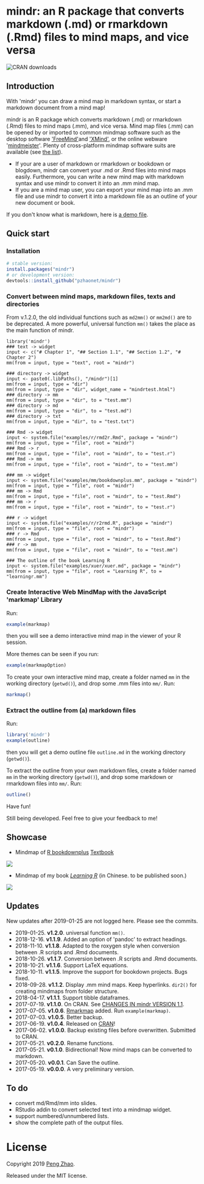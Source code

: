 # mindr: an R package that converts markdown (.md) or rmarkdown (.Rmd) files to mind maps, and vice versa

 ![CRAN downloads](http://cranlogs.r-pkg.org/badges/grand-total/mindr)

## Introduction

With 'mindr' you can draw a mind map in markdown syntax, or start a markdown document from a mind map!

mindr is an R package which converts markdown (.md) or rmarkdown (.Rmd) files to mind maps (.mm), and vice versa. Mind map files (.mm) can be opened by or imported to common mindmap software such as the desktop software ['FreeMind'](http://freemind.sourceforge.net/wiki/index.php/Main_Page)and ['XMind'](http://www.xmind.net), or the online webware '[mindmeister](https://www.mindmeister.com/)'. Plenty of cross-platform mindmap software suits are available (see [the list](https://en.wikipedia.org/wiki/List_of_concept-_and_mind-mapping_software)).

- If your are a  user of markdown or  rmarkdown or bookdown or blogdown, mindr can convert your .md or .Rmd files into mind maps easily. Furthermore, you can write a new mind map with markdown syntax and use mindr to convert it into an .mm mind map.
- If you are a mind map user, you can export your mind map into an .mm file and use mindr to convert it into a markdown file as an outline of your new document or book.

If you don't know what is markdown, here is [a demo file](https://github.com/pzhaonet/mindr/blob/master/inst/examples/md/bookdownplus1.md).

## Quick start

### Installation

```R
# stable version:
install.packages("mindr")
# or development version:
devtools::install_github("pzhaonet/mindr")
```

### Convert between mind maps, markdown files, texts and directories 

From v.1.2.0, the old individual functions such as `md2mm()` or `mm2md()` are to be deprecated. A more powerful, universal function `mm()` takes the place as the main function of mindr.

```
library('mindr')
### text -> widget
input <- c("# Chapter 1", "## Section 1.1", "## Section 1.2", "# Chapter 2")
mm(from = input, type = "text", root = "mindr")

### directory -> widget
input <- paste0(.libPaths(), "/mindr")[1]
mm(from = input, type = "dir")
mm(from = input, type = "dir", widget_name = "mindrtest.html")
### directory -> mm
mm(from = input, type = "dir", to = "test.mm")
### directory -> md
mm(from = input, type = "dir", to = "test.md")
### directory -> txt
mm(from = input, type = "dir", to = "test.txt")

### Rmd -> widget
input <- system.file("examples/r/rmd2r.Rmd", package = "mindr")
mm(from = input, type = "file", root = "mindr")
### Rmd -> r
mm(from = input, type = "file", root = "mindr", to = "test.r")
### Rmd -> mm
mm(from = input, type = "file", root = "mindr", to = "test.mm")

### mm -> widget
input <- system.file("examples/mm/bookdownplus.mm", package = "mindr")
mm(from = input, type = "file", root = "mindr")
### mm -> Rmd
mm(from = input, type = "file", root = "mindr", to = "test.Rmd")
### mm -> r
mm(from = input, type = "file", root = "mindr", to = "test.r")

### r -> widget
input <- system.file("examples/r/r2rmd.R", package = "mindr")
mm(from = input, type = "file", root = "mindr")
### r -> Rmd
mm(from = input, type = "file", root = "mindr", to = "test.Rmd")
### r -> mm
mm(from = input, type = "file", root = "mindr", to = "test.mm")

### The outline of the book Learning R
input <- system.file("examples/xuer/xuer.md", package = "mindr")
mm(from = input, type = "file", root = "Learning R", to = "learningr.mm")
```

### Create Interactive Web MindMap with the JavaScript 'markmap' Library

Run: 

```R
example(markmap)
```

then you will see a demo interactive mind map in the viewer of your R session. 

More themes can be seen if you run:

```R
example(markmapOption)
```

To create your own interactive mind map, create a folder named `mm` in the working directory (`getwd()`), and drop some .mm files into `mm/`. Run:

```R
markmap()
```

### Extract the outline from (a) markdown files

Run: 

```R
library('mindr')
example(outline)
```
then you will get a demo outline file `outline.md` in the working directory (`getwd()`). 

To extract the outline from your own markdown files, create a folder named `mm` in the working directory (`getwd()`), and drop some markdown or rmarkdown files into `mm/`. Run:

```R
outline()
```


Have fun!

Still being developed. Feel free to give your feedback to me!

## Showcase

- Mindmap of [R bookdownplus](https://github.com/pzhaonet/bookdownplus) [Textbook](https://github.com/pzhaonet/bookdownplus-textbook)

![](https://raw.githubusercontent.com/pzhaonet/mindr/master/showcase/mindr_bookdownplus.jpg)

- Mindmap of my book [*Learning R*](http://xuer.pzhao.net/) (in Chinese. to be published soon.)

![](https://raw.githubusercontent.com/pzhaonet/mindr/master/showcase/mindr_xuer.jpg)

## Updates

New updates after 2019-01-25 are not logged here. Please see the commits.

- 2019-01-25. **v1.2.0**. universal function `mm()`.
- 2018-12-16. **v1.1.9**. Added an option of 'pandoc' to extract headings.
- 2018-11-10. **v1.1.8**. Adapted to the roxygen style when conversion between .R scripts and .Rmd documents.
- 2018-10-26. **v1.1.7**. Conversion between .R scripts and .Rmd documents.
- 2018-10-21. **v1.1.6**. Support LaTeX equations.
- 2018-10-11. **v1.1.5**. Improve the support for bookdown projects. Bugs fixed.
- 2018-09-28. **v1.1.2**. Display .mm mind maps. Keep hyperlinks. `dir2()` for creating mindmaps from folder structure.
- 2018-04-17. **v1.1.1**. Support tibble dataframes.
- 2017-07-19. **v1.1.0**. On CRAN. See [CHANGES IN mindr VERSION 1.1](https://github.com/pzhaonet/mindr/releases/tag/v1.1).
- 2017-07-05. **v1.0.6**. [Rmarkmap](https://github.com/seifer08ms/Rmarkmap) added. Run `example(markmap)`.
- 2017-07-03. **v1.0.5**. Better backup.
- 2017-06-19. **v1.0.4**. Released on [CRAN](https://cran.r-project.org/web/packages/mindr)!
- 2017-06-02. **v1.0.0**. Backup existing files before overwritten. Submitted to CRAN.
- 2017-05-21. **v0.2.0**. Rename functions.
- 2017-05-21. **v0.1.0**. Bidirectional! Now mind maps can be converted to markdown.
- 2017-05-20. **v0.0.1**. Can Save the outline.
- 2017-05-19. **v0.0.0**. A very preliminary version.

## To do

- convert md/Rmd/mm into slides.
- RStudio addin to convert selected text into a mindmap widget.
- support numbered/unnumbered lists.
- show the complete path of the output files.

# License

Copyright 2019 [Peng Zhao](http://pzhao.org).

Released under the MIT license.

